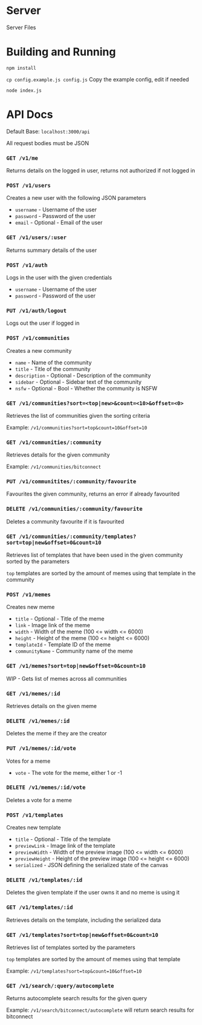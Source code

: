 # Server
Server Files

# Building and Running

`npm install`

`cp config.example.js config.js` Copy the example config, edit if needed

`node index.js`


# API Docs

Default Base: `localhost:3000/api`

All request bodies must be JSON

### `GET /v1/me`

Returns details on the logged in user, returns not authorized if not logged in

### `POST /v1/users`

Creates a new user with the following JSON parameters

- `username` - Username of the user
- `password` - Password of the user
- `email` - Optional - Email of the user

### `GET /v1/users/:user`

Returns summary details of the user

### `POST /v1/auth`

Logs in the user with the given credentials

- `username` - Username of the user
- `password` - Password of the user

### `PUT /v1/auth/logout`

Logs out the user if logged in

### `POST /v1/communities`

Creates a new community

- `name` - Name of the community
- `title` - Title of the community
- `description` - Optional - Description of the community
- `sidebar` - Optional - Sidebar text of the community
- `nsfw` - Optional - Bool - Whether the community is NSFW

### `GET /v1/communities?sort=<top|new>&count=<10>&offset=<0>`

Retrieves the list of communities given the sorting criteria

Example: `/v1/communities?sort=top&count=10&offset=10`

### `GET /v1/communities/:community`

Retrieves details for the given community

Example: `/v1/communities/bitconnect`

### `PUT /v1/communitites/:community/favourite`

Favourites the given community, returns an error if already favourited

### `DELETE /v1/communities/:community/favourite`

Deletes a community favourite if it is favourited

### `GET /v1/communities/:community/templates?sort=top|new&offset=0&count=10`

Retrieves list of templates that have been used in the given community sorted by the parameters

`top` templates are sorted by the amount of memes using that template in the community

### `POST /v1/memes`

Creates new meme

- `title` - Optional - Title of the meme
- `link` - Image link of the meme
- `width` - Width of the meme (100 <= width <= 6000)
- `height` - Height of the meme (100 <= height <= 6000)
- `templateId` - Template ID of the meme
- `communityName` - Community name of the meme

### `GET /v1/memes?sort=top|new&offset=0&count=10`

WIP - Gets list of memes across all communities

### `GET /v1/memes/:id`

Retrieves details on the given meme

### `DELETE /v1/memes/:id`

Deletes the meme if they are the creator

### `PUT /v1/memes/:id/vote`

Votes for a meme

- `vote` - The vote for the meme, either 1 or -1

### `DELETE /v1/memes/:id/vote`

Deletes a vote for a meme

### `POST /v1/templates`

Creates new template

- `title` - Optional - Title of the template
- `previewLink` - Image link of the template
- `previewWidth` - Width of the preview image (100 <= width <= 6000)
- `previewHeight` - Height of the preview image (100 <= height <= 6000)
- `serialized` - JSON defining the serialized state of the canvas

### `DELETE /v1/templates/:id`

Deletes the given template if the user owns it and no meme is using it

### `GET /v1/templates/:id`

Retrieves details on the template, including the serialized data

### `GET /v1/templates?sort=top|new&offset=0&count=10`

Retrieves list of templates sorted by the parameters

`top` templates are sorted by the amount of memes using that template

Example: `/v1/templates?sort=top&count=10&offset=10`

### `GET /v1/search/:query/autocomplete`

Returns autocomplete search results for the given query

Example: `/v1/search/bitconnect/autocomplete` will return search results for bitconnect


